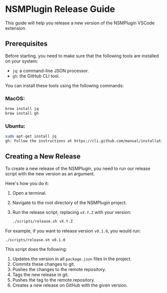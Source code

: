 # NSMPlugin Release Guide

This guide will help you release a new version of the NSMPlugin VSCode extension.

## Prerequisites

Before starting, you need to make sure that the following tools are installed on your system:

- `jq`: a command-line JSON processor.
- `gh`: the GitHub CLI tool.

You can install these tools using the following commands:

### MacOS:

```bash
brew install jq
brew install gh
```

### Ubuntu:

```bash
sudo apt-get install jq
gh: Follow the instructions at https://cli.github.com/manual/installation
```

## Creating a New Release

To create a new release of the NSMPlugin, you need to run our release script with the new version as an argument.

Here's how you do it:

1. Open a terminal.
2. Navigate to the root directory of the NSMPlugin project.
3. Run the release script, replacing `vX.Y.Z` with your version:

   ```bash
   ./scripts/release.sh vX.Y.Z
   ```

For example, if you want to release version `v0.1.0`, you would run:

```bash
./scripts/release.sh v0.1.0
```

This script does the following:

1. Updates the version in all `package.json` files in the project.
2. Commits these changes to git.
3. Pushes the changes to the remote repository.
4. Tags the new release in git.
5. Pushes the tag to the remote repository.
6. Creates a new release on GitHub with the given version.
